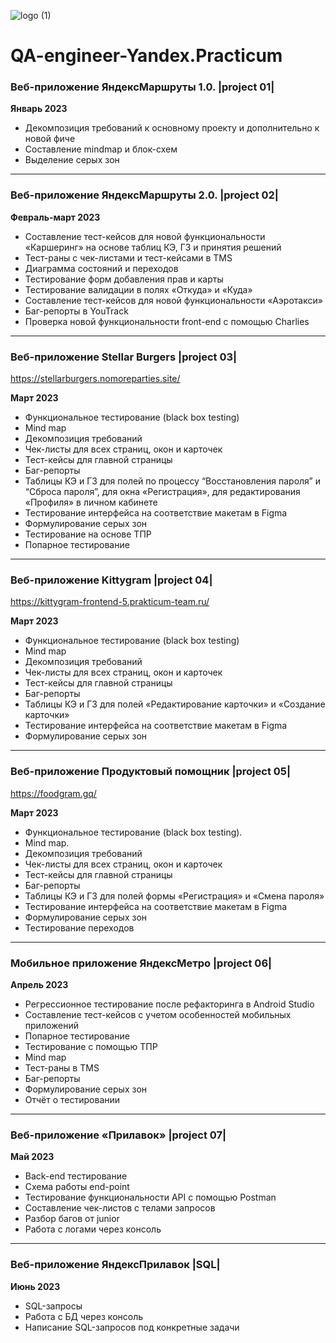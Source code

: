 ![logo (1)](https://github.com/VeraPoArt/QA-engineer-Yandex.Practicum/blob/89847114dde317aae01a837e1a460616f0fe8d65/project%2001/76625237635527.5746e93adbb1b.jpg)
# QA-engineer-Yandex.Practicum
### Веб-приложение ЯндексМаршруты 1.0. |project 01|
**Январь 2023**
- Декомпозиция требований к основному проекту и дополнительно к новой фиче
- Составление mindmap и блок-схем
- Выделение серых зон
---
### Веб-приложение ЯндексМаршруты 2.0. |project 02|
**Февраль-март 2023**
- Составление тест-кейсов для новой функциональности «Каршеринг» на основе таблиц КЭ, ГЗ и принятия решений
- Тест-раны с чек-листами и тест-кейсами в TMS
- Диаграмма состояний и переходов
- Тестирование форм добавления прав и карты
- Тестирование валидации в полях «Откуда» и «Куда»
- Составление тест-кейсов для новой функциональности «Аэротакси»
- Баг-репорты в YouTrack
- Проверка новой функциональности front-end с помощью Charlies
---
### Веб-приложение Stellar Burgers |project 03|
https://stellarburgers.nomoreparties.site/

**Март 2023**
- Функциональное тестирование (black box testing)
- Mind map
- Декомпозиция требований
- Чек-листы для всех страниц, окон и карточек
- Тест-кейсы для главной страницы
- Баг-репорты
- Таблицы КЭ и ГЗ для полей по процессу “Восстановления пароля” и “Сброса пароля”, для окна «Регистрация», для редактирования «Профиля» в личном кабинете
- Тестирование интерфейса на соответствие макетам в Figma
- Формулирование серых зон
- Тестирование на основе ТПР
- Попарное тестирование
---
### Веб-приложение Kittygram |project 04|
https://kittygram-frontend-5.prakticum-team.ru/

**Март 2023**
- Функциональное тестирование (black box testing)
- Mind map
- Декомпозиция требований
- Чек-листы для всех страниц, окон и карточек
- Тест-кейсы для главной страницы
- Баг-репорты
- Таблицы КЭ и ГЗ для полей «Редактирование карточки» и «Создание карточки»
- Тестирование интерфейса на соответствие макетам в Figma
- Формулирование серых зон
---
### Веб-приложение Продуктовый помощник |project 05|
https://foodgram.gq/

**Март 2023**
- Функциональное тестирование (black box testing).
- Mind map.
- Декомпозиция требований
- Чек-листы для всех страниц, окон и карточек
- Тест-кейсы для главной страницы
- Баг-репорты
- Таблицы КЭ и ГЗ для полей формы «Регистрация» и «Смена пароля»
- Тестирование интерфейса на соответствие макетам в Figma
- Формулирование серых зон
- Тестирование переходов
---
### Мобильное приложение ЯндексМетро |project 06|
**Апрель 2023**
- Регрессионное тестирование после рефакторинга в Android Studio
- Составление тест-кейсов с учетом особенностей мобильных приложений
- Попарное тестирование
- Тестирование с помощью ТПР
- Mind map
- Тест-раны в TMS
- Баг-репорты
- Формулирование серых зон
- Отчёт о тестировании
---
### Веб-приложение «Прилавок» |project 07|
**Май 2023**
- Back-end тестирование
- Схема работы end-point
- Тестирование функциональности API с помощью Postman
- Составление чек-листов с телами запросов
- Разбор багов от junior
- Работа с логами через консоль
---
### Веб-приложение ЯндексПрилавок |SQL|
**Июнь 2023**
- SQL-запросы
- Работа с БД через консоль
- Написание SQL-запросов под конкретные задачи
